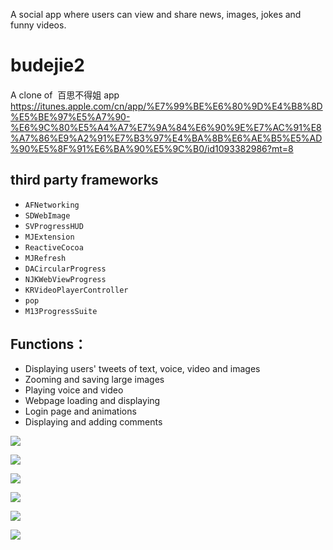 A social app where users can view and share news, images, jokes and funny videos.

# budejie2

####
A clone of 
百思不得姐 app https://itunes.apple.com/cn/app/%E7%99%BE%E6%80%9D%E4%B8%8D%E5%BE%97%E5%A7%90-%E6%9C%80%E5%A4%A7%E7%9A%84%E6%90%9E%E7%AC%91%E8%A7%86%E9%A2%91%E7%B3%97%E4%BA%8B%E6%AE%B5%E5%AD%90%E5%8F%91%E6%BA%90%E5%9C%B0/id1093382986?mt=8


## third party frameworks
* `AFNetworking`
* `SDWebImage`
* `SVProgressHUD`
* `MJExtension`
* `ReactiveCocoa`
* `MJRefresh`
* `DACircularProgress`
* `NJKWebViewProgress`
* `KRVideoPlayerController`
* `pop`
* `M13ProgressSuite`

## Functions：

* Displaying users' tweets of text, voice, video and images
* Zooming and saving large images
* Playing voice and video
* Webpage loading and displaying
* Login page and animations
* Displaying and adding comments


![](https://github.com/yzhou65/budejie2/blob/master/capture/login.png)

![](https://github.com/yzhou65/budejie2/blob/master/capture/essence.png)

![](https://github.com/yzhou65/budejie2/blob/master/capture/my.png)

![](https://github.com/yzhou65/budejie2/blob/master/capture/function.png)

![](https://github.com/yzhou65/budejie2/blob/master/capture/comment.png)

![](https://github.com/yzhou65/budejie2/blob/master/capture/cacheClear.png)
